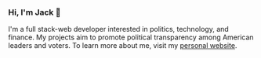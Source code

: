 ### Hi, I'm Jack 👋

I'm a full stack-web developer interested in politics, technology, and finance. My projects aim to promote political transparency among American leaders and voters. To learn more about me, visit my <a target="_blank" href="https://jmccain.com" rel="noreferrer noopener"> personal website</a>.
<!--
**jackmccain/jackmccain** is a ✨ _special_ ✨ repository because its `README.md` (this file) appears on your GitHub profile.

Here are some ideas to get you started:

- 🔭 I’m currently working on ...
- 🌱 I’m currently learning ...
- 👯 I’m looking to collaborate on ...
- 🤔 I’m looking for help with ...
- 💬 Ask me about ...
- 📫 How to reach me: ...
- 😄 Pronouns: ...
- ⚡ Fun fact: ...
-->
